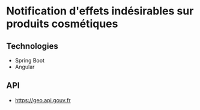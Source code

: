 # Notification d'effets indésirables sur produits cosmétiques

## Technologies

* Spring Boot
* Angular

## API

* https://geo.api.gouv.fr